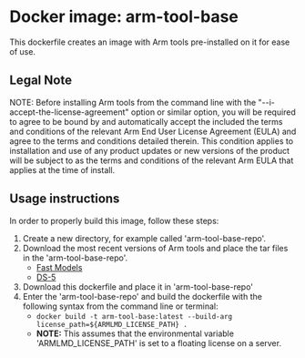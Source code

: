# Docker image: arm-tool-base
This dockerfile creates an image with Arm tools pre-installed on it for ease of use. 

## Legal Note
NOTE: Before installing Arm tools from the command line with the "--i-accept-the-license-agreement" option or similar option, you will be required to agree to be bound by and automatically accept the included the terms and conditions of the relevant Arm End User License Agreement (EULA) and agree to the terms and conditions detailed therein. This condition applies to installation and use of any product updates or new versions of the product will be subject to as the terms and conditions of the relevant Arm EULA that applies at the time of install. 

## Usage instructions
In order to properly build this image, follow these steps:

  1. Create a new directory, for example called 'arm-tool-base-repo'.
  2. Download the most recent versions  of Arm tools and place the tar files in the 'arm-tool-base-repo'. 
     - [Fast Models](https://developer.arm.com/products/system-design/fast-models)
     - [DS-5](https://developer.arm.com/products/software-development-tools/ds-5-development-studio)
  3. Download this dockerfile and place it in 'arm-tool-base-repo'
  4. Enter the 'arm-tool-base-repo' and build the dockerfile with the following syntax from the command line or terminal:
     - ```docker build -t arm-tool-base:latest --build-arg license_path=${ARMLMD_LICENSE_PATH} .```
     - **NOTE:** This assumes that the environmental variable 'ARMLMD_LICENSE_PATH' is set to a floating license on a server.
